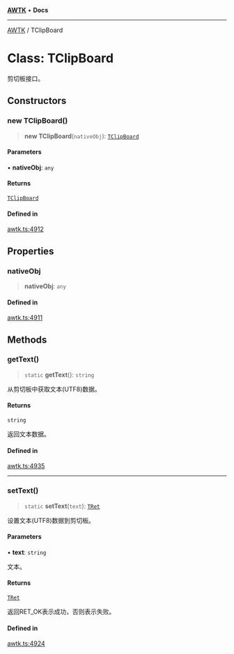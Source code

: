 [**AWTK**](../README.md) • **Docs**

***

[AWTK](../globals.md) / TClipBoard

# Class: TClipBoard

剪切板接口。

## Constructors

### new TClipBoard()

> **new TClipBoard**(`nativeObj`): [`TClipBoard`](TClipBoard.md)

#### Parameters

• **nativeObj**: `any`

#### Returns

[`TClipBoard`](TClipBoard.md)

#### Defined in

[awtk.ts:4912](https://github.com/zlgopen/awtk-binding/blob/eba643a28b6249e8f99055dcbc6755f195868c97/tools/code_gen/js/output/awtk.ts#L4912)

## Properties

### nativeObj

> **nativeObj**: `any`

#### Defined in

[awtk.ts:4911](https://github.com/zlgopen/awtk-binding/blob/eba643a28b6249e8f99055dcbc6755f195868c97/tools/code_gen/js/output/awtk.ts#L4911)

## Methods

### getText()

> `static` **getText**(): `string`

从剪切板中获取文本(UTF8)数据。

#### Returns

`string`

返回文本数据。

#### Defined in

[awtk.ts:4935](https://github.com/zlgopen/awtk-binding/blob/eba643a28b6249e8f99055dcbc6755f195868c97/tools/code_gen/js/output/awtk.ts#L4935)

***

### setText()

> `static` **setText**(`text`): [`TRet`](../enumerations/TRet.md)

设置文本(UTF8)数据到剪切板。

#### Parameters

• **text**: `string`

文本。

#### Returns

[`TRet`](../enumerations/TRet.md)

返回RET_OK表示成功，否则表示失败。

#### Defined in

[awtk.ts:4924](https://github.com/zlgopen/awtk-binding/blob/eba643a28b6249e8f99055dcbc6755f195868c97/tools/code_gen/js/output/awtk.ts#L4924)
